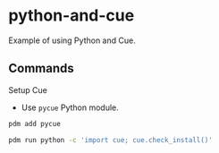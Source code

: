 # python-and-cue

Example of using Python and Cue.

## Commands

Setup Cue

- Use `pycue` Python module.

```bash { closeTerminalOnSuccess=true interactive=true interpreter=bash name=setup-python-cue promptEnv=true terminalRows=10 }
pdm add pycue

pdm run python -c 'import cue; cue.check_install()'
```
